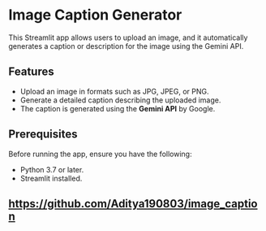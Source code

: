 # Image Caption Generator
This Streamlit app allows users to upload an image, and it automatically generates a caption or description for the image using the Gemini API.

## Features
- Upload an image in formats such as JPG, JPEG, or PNG.
- Generate a detailed caption describing the uploaded image.
- The caption is generated using the **Gemini API** by Google.

## Prerequisites
Before running the app, ensure you have the following:
- Python 3.7 or later.
- Streamlit installed.



## https://github.com/Aditya190803/image_caption
